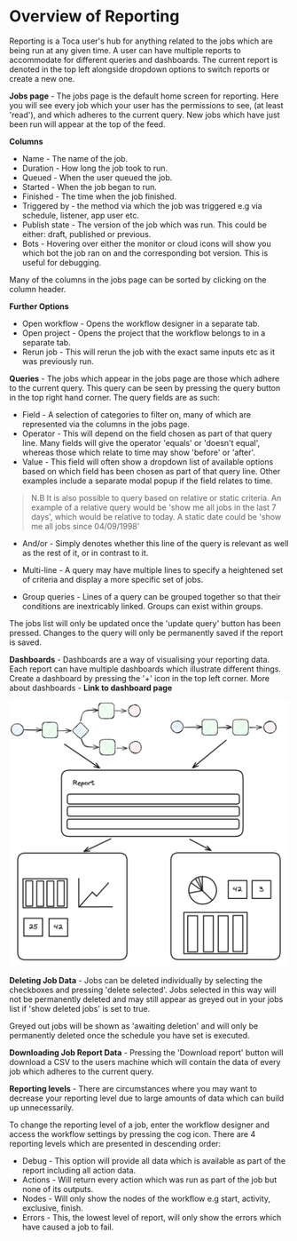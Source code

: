 # Overview of Reporting

Reporting is a Toca user's hub for anything related to the jobs which are being run at any given time. A user can have multiple reports to accommodate for different queries and dashboards. The current report is denoted in the top left alongside dropdown options to switch reports or create a new one.

**Jobs page** - The jobs page is the default home screen for reporting. Here you will see every job which your user has the permissions to see, (at least 'read'), and which adheres to the current query. New jobs which have just been run will appear at the top of the feed.

**Columns**
- Name - The name of the job.
- Duration - How long the job took to run.
- Queued - When the user queued the job.
- Started - When the job began to run.
- Finished - The time when the job finished.
- Triggered by - the method via which the job was triggered e.g via schedule, listener, app user etc.
- Publish state - The version of the job which was run. This could be either: draft, published or previous.
- Bots - Hovering over either the monitor or cloud icons will show you which bot the job ran on and the corresponding bot version. This is useful for debugging.

Many of the columns in the jobs page can be sorted by clicking on the column header.

 **Further Options**
- Open workflow - Opens the workflow designer in a separate tab.
- Open project - Opens the project that the workflow belongs to in a separate tab.
- Rerun job - This will rerun the job with the exact same inputs etc as it was previously run.

**Queries** -  The jobs which appear in the jobs page are those which adhere to the current query. This query can be seen by pressing the query button in the top right hand corner. The query fields are as such:
- Field - A selection of categories to filter on, many of which are represented via the columns in the jobs page.
- Operator - This will depend on the field chosen as part of that query line. Many fields will give the operator 'equals' or 'doesn't equal', whereas those which relate to time may show 'before' or 'after'.
- Value - This field will often show a dropdown list of available options based on which field has been chosen as part of that query line. Other examples include a separate modal popup if the field relates to time.
 > N.B  It is also possible to query based on relative or static criteria. An example of a relative query would be 'show me all jobs in the last 7 days', which would be relative to today. A static date could be 'show me all jobs since 04/09/1998'
- And/or - Simply denotes whether this line of the query is relevant as well as the rest of it, or in contrast to it.

- Multi-line - A query may have multiple lines to specify a heightened set of criteria and display a more specific set of jobs.
- Group queries - Lines of a query can be grouped together so that their conditions are inextricably linked. Groups can exist within groups.

The jobs list will only be updated once the 'update query' button has been pressed. Changes to the query will only be permanently saved if the report is saved.

 **Dashboards** - Dashboards are a way of visualising your reporting data. Each report can have multiple dashboards which illustrate different things. Create a dashboard by pressing the '+' icon in the top left corner. More about dashboards - **Link to dashboard page**

 ![Reporting Diagram](/src/assets/reporting.png)

**Deleting Job Data** - Jobs can be deleted individually by selecting the checkboxes and pressing 'delete selected'. Jobs selected in this way will not be permanently deleted and may still appear as greyed out in your jobs list if 'show deleted jobs' is set to true.

Greyed out jobs will be shown as 'awaiting deletion' and will only be permanently deleted once the schedule you have set is executed.

**Downloading Job Report Data** - Pressing the 'Download report' button will download a CSV to the users machine which will contain the data of every job which adheres to the current query.
  
**Reporting levels** - There are circumstances where you may want to decrease your reporting level due to large amounts of data which can build up unnecessarily.

To change the reporting level of a job, enter the workflow designer and access the workflow settings by pressing the cog icon. There are 4 reporting levels which are presented in descending order:
- Debug - This option will provide all data which is available as part of the report including all action data.
- Actions - Will return every action which was run as part of the job but none of its outputs.
- Nodes - Will only show the nodes of the workflow e.g start, activity, exclusive, finish.
- Errors - This, the lowest level of report, will only show the errors which have caused a job to fail.
